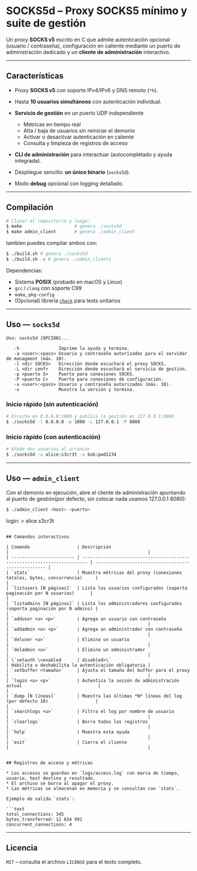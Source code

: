 # SOCKS5d – Proxy SOCKS5 mínimo y suite de gestión

Un proxy **SOCKS v5** escrito en C que admite autenticación opcional (usuario / contraseña), configuración en caliente mediante un puerto de administración dedicado y un **cliente de administración** interactivo.

---

## Características

* Proxy **SOCKS v5** con soporte IPv4/IPv6 y DNS remoto (`*h`).
* Hasta **10 usuarios simultáneos** con autenticación individual.
* **Servicio de gestión** en un puerto UDP independiente

  * Métricas en tiempo real
  * Alta / baja de usuarios sin reiniciar el demonio
  * Activar o desactivar autenticación en caliente
  * Consulta y limpieza de registros de acceso
* **CLI de administración** para interactuar (autocompletado y ayuda integrada).
* Despliegue sencillo: **un único binario** (`socks5d`).
* Modo **debug** opcional con logging detallado.

---

## Compilación

```bash
# Clonar el repositorio y luego:
$ make                    # genera ./socks5d 
$ make admin_client       # genera ./admin_client
```

tambien puedes compilar ambos con:

```bash
$ ./build.sh # genera ./socks5d 
$ ./build.sh -a # genera ./admin_clients
```

Dependencias:

* Sistema **POSIX** (probado en macOS y Linux)
* `gcc` / `clang` con soporte C99
* `make`, `pkg-config`
* (Opcional) librería [`check`](https://libcheck.github.io/check/) para tests unitarios

---

## Uso — `socks5d`

```text
Uso: socks5d [OPCIÓN]...

   -h               Imprime la ayuda y termina.
   -a <user>:<pass> Usuario y contraseña autorizados para el servidor de managment (máx. 10).
   -l <dir SOCKS>   Dirección donde escuchará el proxy SOCKS.
   -L <dir conf>    Dirección donde escuchará el servicio de gestión.
   -p <puerto S>    Puerto para conexiones SOCKS.
   -P <puerto C>    Puerto para conexiones de configuración.
   -u <user>:<pass> Usuario y contraseña autorizados (máx. 10).
   -v               Muestra la versión y termina.
```

### Inicio rápido (sin autenticación)

```bash
# Escucha en 0.0.0.0:1080 y publica la gestión en 127.0.0.1:8080
$ ./socks5d -l 0.0.0.0 -p 1080 -L 127.0.0.1 -P 8080
```

### Inicio rápido (con autenticación)

```bash
# Añade dos usuarios al arrancar
$ ./socks5d -u alice:s3cr3t -u bob:pwd1234
```

---

## Uso — `admin_client`

Con el demonio en ejecución, abre el cliente de administración apuntando al puerto de gestión(por defecto, sin colocar nada usamos 127.0.0.1 8080):

```bash
$ ./admin_client <host> <puerto>
```
login: > alice s3cr3t
```

## Comandos interactivos

| Comando                  | Descripción                                                              |                                                     |
| ------------------------ | ------------------------------------------------------------------------ | --------------------------------------------------- |
| `stats`                  | Muestra métricas del proxy (conexiones totales, bytes, concurrencia)     |                                                     |
| `listusers [N páginas]`  | Lista los usuarios configurados (soporta paginación por N usuarios)      |                                                     |
| `listadmins [N páginas]` | Lista los administradores configurados (soporta paginación por N admins) |                                                     |
| `adduser <u> <p>`        | Agrega un usuario con contraseña                                         |                                                     |
| `addadmin <u> <p>`       | Agrega un administrador con contraseña                                   |                                                     |
| `deluser <u>`            | Elimina un usuario                                                       |                                                     |
| `deladmin <u>`           | Elimina un administrador                                                 |                                                     |
| \`setauth \<enabled      | disabled>\`                                                              | Habilita o deshabilita la autenticación obligatoria |
| `setbuffer <tamaño>`     | Ajusta el tamaño del buffer para el proxy                                |                                                     |
| `login <u> <p>`          | Autentica la sesión de administración actual                             |                                                     |
| `dump [N líneas]`        | Muestra las últimas *N* líneas del log (por defecto 10)                  |                                                     |
| `searchlogs <u>`         | Filtra el log por nombre de usuario                                      |                                                     |
| `clearlogs`              | Borra todos los registros                                                |                                                     |
| `help`                   | Muestra esta ayuda                                                       |                                                     |
| `exit`                   | Cierra el cliente                                                        |                                                     |


## Registros de acceso y métricas

* Los accesos se guardan en `logs/access.log` con marca de tiempo, usuario, host destino y resultado.
* El archivo se borra al apagar el proxy.
* Las métricas se almacenan en memoria y se consultan con `stats`.

Ejemplo de salida `stats`:

```text
total_connections: 345
bytes_transferred: 12 834 991
concurrent_connections: 4
```

---


## Licencia

`MIT` – consulta el archivo `LICENSE` para el texto completo.
